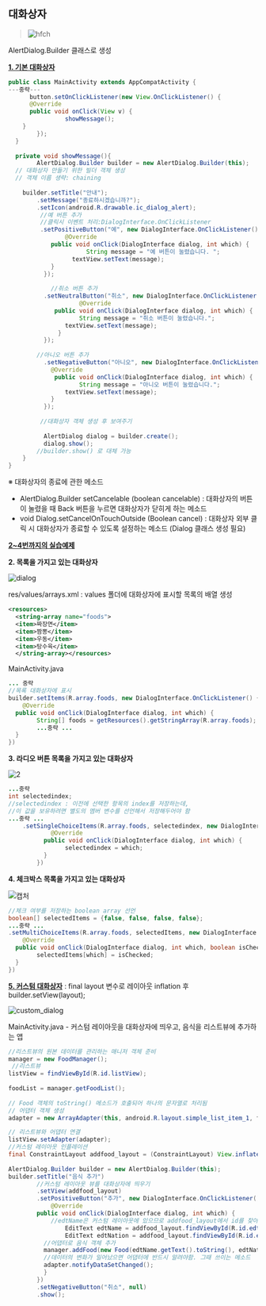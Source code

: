 ## 대화상자
> ![hfch](https://user-images.githubusercontent.com/37764504/56305646-a1817b80-617b-11e9-83b0-9e0d82dbbaa9.PNG)

AlertDialog.Builder 클래스로 생성

[**1. 기본 대화상자**](https://github.com/yurrrri/Android_study/tree/master/BasicDialog)
```java
public class MainActivity extends AppCompatActivity {  
---중략---
	  button.setOnClickListener(new View.OnClickListener() {  
      @Override  
	  public void onClick(View v) {  
                showMessage();  
	}  
        });  
  }  
  
  private void showMessage(){  
        AlertDialog.Builder builder = new AlertDialog.Builder(this);  
  // 대화상자 만들기 위한 빌더 객체 생성  
  // 객체 이름 생략: chaining
  
  	builder.setTitle("안내");  
		.setMessage("종료하시겠습니까?");  
		.setIcon(android.R.drawable.ic_dialog_alert);  
		 //예 버튼 추가
		 //클릭시 이벤트 처리:DialogInterface.OnClickListener
		 .setPositiveButton("예", new DialogInterface.OnClickListener() {  
        		@Override 
			public void onClick(DialogInterface dialog, int which) {  
		              String message = "예 버튼이 눌렸습니다. ";  
			      textView.setText(message);  
			}  
	 	  });  
  
		    //취소 버튼 추가
		  .setNeutralButton("취소", new DialogInterface.OnClickListener() {  
            		@Override  
			 public void onClick(DialogInterface dialog, int which) {  
			        String message = "취소 버튼이 눌렸습니다.";  
			  	textView.setText(message);  
			  } 
	 	  });  
  
		//아니오 버튼 추가  
		  .setNegativeButton("아니오", new DialogInterface.OnClickListener() {  
		  	@Override  
			 public void onClick(DialogInterface dialog, int which) {  
			        String message = "아니오 버튼이 눌렸습니다.";  
			  	textView.setText(message);  
			}  
		  });  
  
		 //대화상자 객체 생성 후 보여주기
		  
		  AlertDialog dialog = builder.create();  
		  dialog.show();
		//builder.show() 로 대체 가능
	} 
}
```
※ 대화상자의 종료에 관한 메소드 
- AlertDialog.Builder setCancelable (boolean cancelable) : 대화상자의 버튼이 눌렸을 때 Back 버튼을 누르면 대화상자가 닫히게 하는 메소드
- void Dialog.setCancelOnTouchOutside (Boolean cancel) : 대화상자 외부 클릭 시 대화상자가 종료할 수 있도록 설정하는 메소드 (Dialog 클래스 생성 필요)

[**2~4번까지의 실습예제**](https://github.com/yurrrri/Android_study/tree/master/DialogTest)

**2. 목록을 가지고 있는 대화상자**

![dialog](https://user-images.githubusercontent.com/37764504/83961632-f62c0c80-a8cf-11ea-843f-57212092b053.GIF)

res/values/arrays.xml  : values 폴더에 대화상자에 표시할 목록의 배열 생성
```xml
<resources>  
  <string-array name="foods">  
  <item>짜장면</item>  
  <item>짬뽕</item>  
  <item>우동</item>  
  <item>탕수육</item>  
  </string-array></resources>
```

MainActivity.java
```java
... 중략
//목록 대화상자에 표시
builder.setItems(R.array.foods, new DialogInterface.OnClickListener() {  
    @Override  
  public void onClick(DialogInterface dialog, int which) {  
        String[] foods = getResources().getStringArray(R.array.foods);  
        ...중략 ...
  }  
})
```

**3. 라디오 버튼 목록을 가지고 있는 대화상자**

![2](https://user-images.githubusercontent.com/37764504/83961839-27a5d780-a8d2-11ea-90d2-b783787f4de6.GIF)

```java
...중략
int selectedindex;
//selectedindex : 이전에 선택한 항목의 index를 저장하는데, 
//이 값을 보유하려면 별도의 멤버 변수를 선언해서 저장해두어야 함
...중략 ...
	.setSingleChoiceItems(R.array.foods, selectedindex, new DialogInterface.OnClickListener() {  
		    @Override  
		  public void onClick(DialogInterface dialog, int which) {  
		        selectedindex = which;  
		  }  
		})
```
**4. 체크박스 목록을 가지고 있는 대화상자**

![캡처](https://user-images.githubusercontent.com/37764504/83961884-9f740200-a8d2-11ea-9ac4-c53cfea851be.GIF)

```java
//체크 여부를 저장하는 boolean array 선언
boolean[] selectedItems = {false, false, false, false};
...중략 ...
.setMultiChoiceItems(R.array.foods, selectedItems, new DialogInterface.OnMultiChoiceClickListener() {  
    @Override  
  public void onClick(DialogInterface dialog, int which, boolean isChecked) {  
        selectedItems[which] = isChecked;  
  }  
})
```
[**5. 커스텀 대화상자**](https://github.com/yurrrri/Android_study/tree/master/CustomDialog) : 
final layout 변수로 레이아웃 inflation 후 builder.setView(layout);

![custom_dialog](https://user-images.githubusercontent.com/37764504/84122486-76d73e00-aa73-11ea-8291-3fa37c3b1df9.PNG)

MainActivity.java  - 
커스텀 레이아웃을 대화상자에 띄우고, 음식을 리스트뷰에 추가하는 앱
```java
//리스트뷰의 원본 데이터를 관리하는 매니저 객체 준비
manager = new FoodManager();  
 //리스트뷰
listView = findViewById(R.id.listView);  
 
foodList = manager.getFoodList();  
  
// Food 객체의 toString() 메소드가 호출되어 하나의 문자열로 처리됨
// 어댑터 객체 생성
adapter = new ArrayAdapter(this, android.R.layout.simple_list_item_1, foodList);

// 리스트뷰와 어댑터 연결
listView.setAdapter(adapter);
//커스텀 레이아웃 인플레이션
final ConstraintLayout addfood_layout = (ConstraintLayout) View.inflate(this, R.layout.addfood_layout, null);  
  
AlertDialog.Builder builder = new AlertDialog.Builder(this);  
builder.setTitle("음식 추가")
		//커스텀 레이아웃 뷰를 대화상자에 띄우기
        .setView(addfood_layout)  
        .setPositiveButton("추가", new DialogInterface.OnClickListener() {  
            @Override  
	    public void onClick(DialogInterface dialog, int which) {
	        //edtName은 커스텀 레이아웃에 있으므로 addfood_layout에서 id를 찾아야함
                EditText edtName = addfood_layout.findViewById(R.id.edtName);  
                EditText edtNation = addfood_layout.findViewById(R.id.edtNation);  
		  //어댑터로 음식 객체 추가
		  manager.addFood(new Food(edtName.getText().toString(), edtNation.getText().toString())); 
		  //데이터의 변화가 일어났으면 어댑터에 반드시 알려야함. 그때 쓰이는 메소드 
		  adapter.notifyDataSetChanged();  
		  }  
        })  
        .setNegativeButton("취소", null)  
        .show();
```
